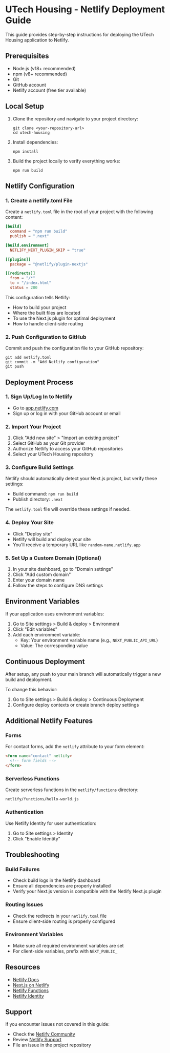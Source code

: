 # UTech Housing - Netlify Deployment Guide

This guide provides step-by-step instructions for deploying the UTech Housing application to Netlify.

## Prerequisites

- Node.js (v18+ recommended)
- npm (v8+ recommended)
- Git
- GitHub account
- Netlify account (free tier available)

## Local Setup

1. Clone the repository and navigate to your project directory:
   ```
   git clone <your-repository-url>
   cd utech-housing
   ```

2. Install dependencies:
   ```
   npm install
   ```

3. Build the project locally to verify everything works:
   ```
   npm run build
   ```

## Netlify Configuration

### 1. Create a netlify.toml File

Create a `netlify.toml` file in the root of your project with the following content:

```toml
[build]
  command = "npm run build"
  publish = ".next"

[build.environment]
  NETLIFY_NEXT_PLUGIN_SKIP = "true"

[[plugins]]
  package = "@netlify/plugin-nextjs"

[[redirects]]
  from = "/*"
  to = "/index.html"
  status = 200
```

This configuration tells Netlify:
- How to build your project
- Where the built files are located
- To use the Next.js plugin for optimal deployment
- How to handle client-side routing

### 2. Push Configuration to GitHub

Commit and push the configuration file to your GitHub repository:

```
git add netlify.toml
git commit -m "Add Netlify configuration"
git push
```

## Deployment Process

### 1. Sign Up/Log In to Netlify

- Go to [app.netlify.com](https://app.netlify.com/)
- Sign up or log in with your GitHub account or email

### 2. Import Your Project

1. Click "Add new site" > "Import an existing project"
2. Select GitHub as your Git provider
3. Authorize Netlify to access your GitHub repositories
4. Select your UTech Housing repository

### 3. Configure Build Settings

Netlify should automatically detect your Next.js project, but verify these settings:

- Build command: `npm run build`
- Publish directory: `.next`

The `netlify.toml` file will override these settings if needed.

### 4. Deploy Your Site

- Click "Deploy site"
- Netlify will build and deploy your site
- You'll receive a temporary URL like `random-name.netlify.app`

### 5. Set Up a Custom Domain (Optional)

1. In your site dashboard, go to "Domain settings"
2. Click "Add custom domain"
3. Enter your domain name
4. Follow the steps to configure DNS settings

## Environment Variables

If your application uses environment variables:

1. Go to Site settings > Build & deploy > Environment
2. Click "Edit variables"
3. Add each environment variable:
   - Key: Your environment variable name (e.g., `NEXT_PUBLIC_API_URL`)
   - Value: The corresponding value

## Continuous Deployment

After setup, any push to your main branch will automatically trigger a new build and deployment.

To change this behavior:
1. Go to Site settings > Build & deploy > Continuous Deployment
2. Configure deploy contexts or create branch deploy settings

## Additional Netlify Features

### Forms

For contact forms, add the `netlify` attribute to your form element:

```html
<form name="contact" netlify>
  <!-- form fields -->
</form>
```

### Serverless Functions

Create serverless functions in the `netlify/functions` directory:

```
netlify/functions/hello-world.js
```

### Authentication

Use Netlify Identity for user authentication:
1. Go to Site settings > Identity
2. Click "Enable Identity"

## Troubleshooting

### Build Failures

- Check build logs in the Netlify dashboard
- Ensure all dependencies are properly installed
- Verify your Next.js version is compatible with the Netlify Next.js plugin

### Routing Issues

- Check the redirects in your `netlify.toml` file
- Ensure client-side routing is properly configured

### Environment Variables

- Make sure all required environment variables are set
- For client-side variables, prefix with `NEXT_PUBLIC_`

## Resources

- [Netlify Docs](https://docs.netlify.com/)
- [Next.js on Netlify](https://docs.netlify.com/integrations/frameworks/next-js/overview/)
- [Netlify Functions](https://docs.netlify.com/functions/overview/)
- [Netlify Identity](https://docs.netlify.com/visitor-access/identity/)

## Support

If you encounter issues not covered in this guide:
- Check the [Netlify Community](https://community.netlify.com/)
- Review [Netlify Support](https://www.netlify.com/support/)
- File an issue in the project repository 